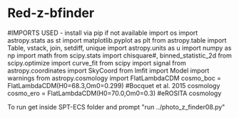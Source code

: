 # Red-z-bfinder

#IMPORTS USED - install via pip if not available
import os
import astropy.stats as st
import matplotlib.pyplot as plt
from astropy.table import Table, vstack, join, setdiff, unique
import astropy.units as u
import numpy as np
import math
from scipy.stats import chisquare#, binned_statistic_2d
from scipy.optimize import curve_fit
from scipy import signal
from astropy.coordinates import SkyCoord
from lmfit import Model
import warnings
from astropy.cosmology import FlatLambdaCDM
cosmo_boc = FlatLambdaCDM(H0=68.3,Om0=0.299) #Bocquet et al. 2015 cosmology
cosmo_ero = FlatLambdaCDM(H0=70.0,Om0=0.3) #eROSITA cosmology

To run get inside SPT-ECS folder and prompt "run ../photo_z_finder08.py"
